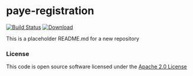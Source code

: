 # paye-registration

[![Build Status](https://travis-ci.org/hmrc/paye-registration.svg)](https://travis-ci.org/hmrc/paye-registration) [ ![Download](https://api.bintray.com/packages/hmrc/releases/paye-registration/images/download.svg) ](https://bintray.com/hmrc/releases/paye-registration/_latestVersion)

This is a placeholder README.md for a new repository

### License

This code is open source software licensed under the [Apache 2.0 License]("http://www.apache.org/licenses/LICENSE-2.0.html")